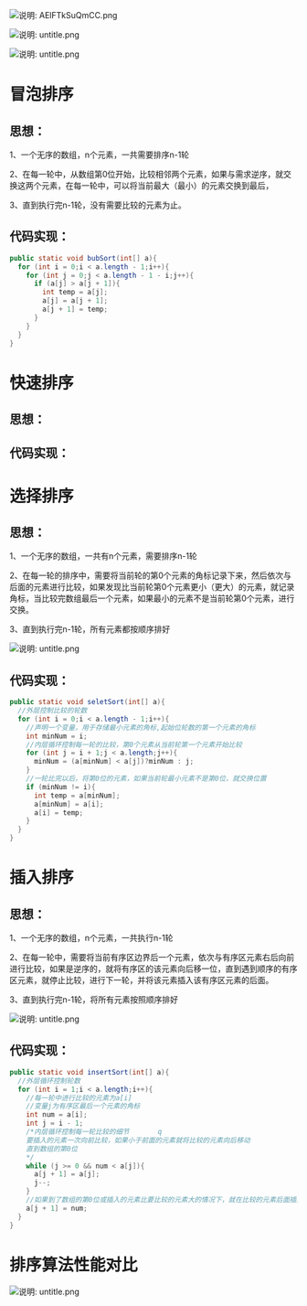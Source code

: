  

![说明: AElFTkSuQmCC.png](https://gitee.com/yh-gh/img-bed/raw/master/202109181145252.gif)

![说明: untitle.png](https://gitee.com/yh-gh/img-bed/raw/master/202109181145178.gif)

![说明: untitle.png](https://gitee.com/yh-gh/img-bed/raw/master/202109181145169.gif)

# 冒泡排序

## 思想：

1、一个无序的数组，n个元素，一共需要排序n-1轮

2、在每一轮中，从数组第0位开始，比较相邻两个元素，如果与需求逆序，就交换这两个元素，在每一轮中，可以将当前最大（最小）的元素交换到最后，

3、直到执行完n-1轮，没有需要比较的元素为止。

## 代码实现：

```java
public static void bubSort(int[] a){    
  for (int i = 0;i < a.length - 1;i++){       
    for (int j = 0;j < a.length - 1 - i;j++){           
      if (a[j] > a[j + 1]){                
        int temp = a[j];                
        a[j] = a[j + 1];                
        a[j + 1] = temp;            
      }      
    }  
  }   
}
```

# 快速排序

## 思想：

## 代码实现：

# 选择排序

## 思想：

1、一个无序的数组，一共有n个元素，需要排序n-1轮

2、在每一轮的排序中，需要将当前轮的第0个元素的角标记录下来，然后依次与后面的元素进行比较，如果发现比当前轮第0个元素更小（更大）的元素，就记录角标，当比较完数组最后一个元素，如果最小的元素不是当前轮第0个元素，进行交换。

3、直到执行完n-1轮，所有元素都按顺序排好

![说明: untitle.png](https://gitee.com/yh-gh/img-bed/raw/master/202109181145725.gif)

## 代码实现：

```java
public static void seletSort(int[] a){    
  //外层控制比较的轮数    
  for (int i = 0;i < a.length - 1;i++){       
    //声明一个变量，用于存储最小元素的角标,起始位轮数的第一个元素的角标       
    int minNum = i;       
    //内层循环控制每一轮的比较，第0个元素从当前轮第一个元素开始比较        
    for (int j = i + 1;j < a.length;j++){            
      minNum = (a[minNum] < a[j])?minNum : j;       
    }       
    //一轮比完以后，将第0位的元素，如果当前轮最小元素不是第0位，就交换位置       
    if (minNum != i){            
      int temp = a[minNum];           
      a[minNum] = a[i];        
      a[i] = temp;     
    } 
  }
}
```

# 插入排序

## 思想：

1、一个无序的数组，n个元素，一共执行n-1轮

2、在每一轮中，需要将当前有序区边界后一个元素，依次与有序区元素右后向前进行比较，如果是逆序的，就将有序区的该元素向后移一位，直到遇到顺序的有序区元素，就停止比较，进行下一轮，并将该元素插入该有序区元素的后面。

3、直到执行完n-1轮，将所有元素按照顺序排好

![说明: untitle.png](https://gitee.com/yh-gh/img-bed/raw/master/202109181145042.gif)

## 代码实现：

```java
public static void insertSort(int[] a){    
  //外层循环控制轮数    
  for (int i = 1;i < a.length;i++){       
    //每一轮中进行比较的元素为a[i]      
    //变量j为有序区最后一个元素的角标   
    int num = a[i];      
    int j = i - 1;       
    /*内层循环控制每一轮比较的细节       q
    要插入的元素一次向前比较，如果小于前面的元素就将比较的元素向后移动    
    直到数组的第0位        
    */      
    while (j >= 0 && num < a[j]){ 
      a[j + 1] = a[j];         
      j--;      
    }      
    //如果到了数组的第0位或插入的元素比要比较的元素大的情况下，就在比较的元素后面插入     
    a[j + 1] = num;  
  }
}
```

# 排序算法性能对比

![说明: untitle.png](https://gitee.com/yh-gh/img-bed/raw/master/202109181145072.gif)

 